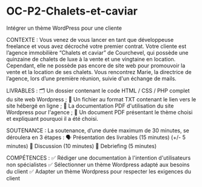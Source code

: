 # OC-P2-Chalets-et-caviar
Intégrer un thème WordPress pour une cliente

CONTEXTE :
Vous venez de vous lancer en tant que développeuse freelance et vous avez décroché votre premier contrat.
Votre cliente est l’agence immobilière “Chalets et caviar” de Courchevel, qui possède une quinzaine de chalets de luxe à la vente et une vingtaine en location.
Cependant, elle ne possède pas encore de site web pour promouvoir la vente et la location de ses chalets. 
Vous rencontrez Marie, la directrice de l’agence, lors d’une première réunion, suivie d'un échange de mails.

LIVRABLES :
🗂 Un dossier contenant le code HTML / CSS / PHP complet du site web Wordpress ;
📁 Un fichier au format TXT contenant le lien vers le site hébergé en ligne ;
📕 La documentation PDF d'utilisation du site Wordpress pour l'agence ;
📕 Un document PDF présentant le thème choisi et expliquant pourquoi il a été choisi.

SOUTENANCE :
La soutenance, d’une durée maximum de 30 minutes, se déroulera en 3 étapes :
🗣 Présentation des livrables (15 minutes) (+/- 5 minutes)
💬 Discussion (10 minutes) 
🎤 Debriefing (5 minutes)

COMPÉTENCES : 
✅ Rédiger une documentation à l'intention d'utilisateurs non spécialistes
✅ Sélectionner un thème Wordpress adapté aux besoins du client
✅ Adapter un thème Wordpress pour respecter les exigences du client
